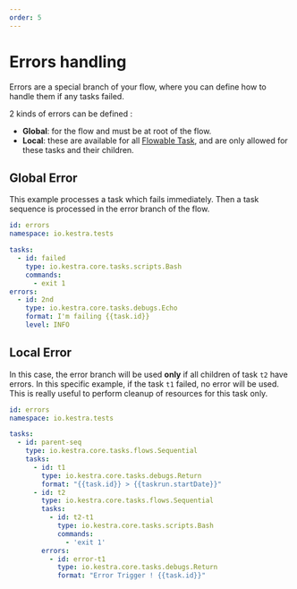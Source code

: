 ```yaml
---
order: 5
---
```

# Errors handling
Errors are a special branch of your flow, where you can define how to handle them if any tasks failed.

2 kinds of errors can be defined : 
* **Global**: for the flow and must be at root of the flow.
* **Local**: these are available for all [Flowable Task](../flowable), and are only allowed for these tasks and their children.


## Global Error

This example processes a task which fails immediately. Then a task sequence is processed in the error branch of the flow.

```yaml
id: errors
namespace: io.kestra.tests

tasks:
  - id: failed
    type: io.kestra.core.tasks.scripts.Bash
    commands:
      - exit 1
errors:
  - id: 2nd
    type: io.kestra.core.tasks.debugs.Echo
    format: I'm failing {{task.id}}
    level: INFO
```


## Local Error

In this case, the error branch will be used **only** if all children of task `t2` have errors. 
In this specific example, if the task `t1` failed, no error will be used. This is really useful to perform cleanup of resources for this task only. 

```yaml
id: errors
namespace: io.kestra.tests

tasks:
  - id: parent-seq
    type: io.kestra.core.tasks.flows.Sequential
    tasks:
      - id: t1
        type: io.kestra.core.tasks.debugs.Return
        format: "{{task.id}} > {{taskrun.startDate}}"
      - id: t2
        type: io.kestra.core.tasks.flows.Sequential
        tasks:
          - id: t2-t1
            type: io.kestra.core.tasks.scripts.Bash
            commands:
              - 'exit 1'
        errors:
          - id: error-t1
            type: io.kestra.core.tasks.debugs.Return
            format: "Error Trigger ! {{task.id}}"
```


